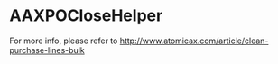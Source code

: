 # AAXPOCloseHelper

For more info, please refer to http://www.atomicax.com/article/clean-purchase-lines-bulk
